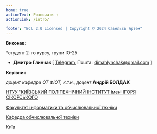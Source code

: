 ```yaml
---
home: true
actionText: Розпочати →
actionLink: /intro/

footer: "ECL 2.0 Licensed | Copyright © 2024 Савельєв Артем"
---
```



**Виконав:** 

*студент 2-го курсу, групи ІО-25
- <span padding-right:5em></span> **Дмитро Глинчак** [ <a href="https://t.me/dimahlynchak" target="_blank">Telegram</a>, Пошта: dimahlynchak@gmail.com ]


**Керівник**

*доцент кафедри ОТ ФІОТ, к.т.н., доцент*<span padding-right:5em></span> **Андрій БОЛДАК** 

[НТУУ "КИЇВСЬКИЙ ПОЛІТЕХНІЧНИЙ ІНСТИТУТ імені ІГОРЯ СІКОРСЬКОГО](https://kpi.ua/)

[Факультет інформатики та обчислювальної техніки](https://fiot.kpi.ua/)

[Кафедра обчислювальної техніки](https://comsys.kpi.ua/)

Київ
